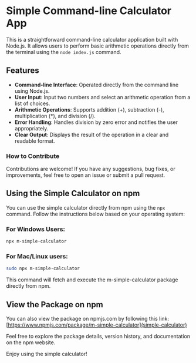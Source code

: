 # Simple Command-line Calculator App

This is a straightforward command-line calculator application built with Node.js. It allows users to perform basic arithmetic operations directly from the terminal using the `node index.js` command.

## Features

- **Command-line Interface**: Operated directly from the command line using Node.js.
- **User Input**: Input two numbers and select an arithmetic operation from a list of choices.
- **Arithmetic Operations**: Supports addition (+), subtraction (-), multiplication (\*), and division (/).
- **Error Handling**: Handles division by zero error and notifies the user appropriately.
- **Clear Output**: Displays the result of the operation in a clear and readable format.

### How to Contribute

Contributions are welcome! If you have any suggestions, bug fixes, or improvements, feel free to open an issue or submit a pull request.

## Using the Simple Calculator on npm

You can use the simple calculator directly from npm using the `npx` command. Follow the instructions below based on your operating system:

### For Windows Users:

```bash
npx m-simple-calculator

```

### For Mac/Linux users:

```bash
sudo npx m-simple-calculator

```

This command will fetch and execute the m-simple-calculator package directly from npm.

## View the Package on npm
You can also view the package on npmjs.com by following this link: [https://www.npmjs.com/package/m-simple-calculator](simple-calculator)

Feel free to explore the package details, version history, and documentation on the npm website.

Enjoy using the simple calculator!
